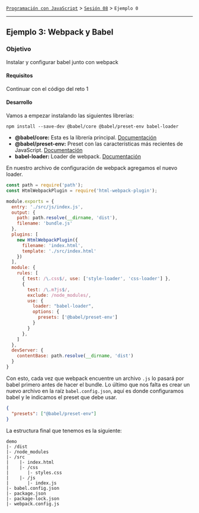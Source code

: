 [`Programación con JavaScript`](../../Readme.md) > [`Sesión 08`](../Readme.md) > `Ejemplo 0`

---

## Ejemplo 3: Webpack y Babel

### Objetivo

Instalar y configurar babel junto con webpack

#### Requisitos

Continuar con el código del reto 1

#### Desarrollo

Vamos a empezar instalando las siguientes librerías:

```text
npm install --save-dev @babel/core @babel/preset-env babel-loader
```

- **@babel/core:** Esta es la librería principal. [Documentación](https://babeljs.io/docs/en/babel-core)
- **@babel/preset-env:** Preset con las características más recientes de
  JavaScript. [Documentación](https://babeljs.io/docs/en/babel-preset-env)
- **babel-loader:** Loader de webpack. [Documentación](https://webpack.js.org/loaders/babel-loader/)

En nuestro archivo de configuración de webpack agregamos el nuevo loader.

```javascript
const path = require('path');
const HtmlWebpackPlugin = require('html-webpack-plugin');

module.exports = {
  entry: './src/js/index.js',
  output: {
    path: path.resolve(__dirname, 'dist'),
    filename: 'bundle.js'
  },
  plugins: [
    new HtmlWebpackPlugin({
      filename: 'index.html',
      template: './src/index.html'
    })
  ],
  module: {
    rules: [
      { test: /\.css$/, use: ['style-loader', 'css-loader'] },
      {
        test: /\.m?js$/,
        exclude: /node_modules/,
        use: {
          loader: "babel-loader",
          options: {
            presets: ['@babel/preset-env']
          }
        }
      },
    ]
  },
  devServer: {
    contentBase: path.resolve(__dirname, 'dist')
  }
}
```

Con esto, cada vez que webpack encuentre un archivo `.js` lo pasará por babel primero antes de hacer el bundle. Lo
último que nos falta es crear un nuevo archivo en la raíz `babel.config.json`, aquí es donde configuramos babel y le
indicamos el preset que debe usar.

```json
{
  "presets": ["@babel/preset-env"]
}
```

La estructura final que tenemos es la siguiente:

```
demo
|- /dist
|- /node_modules
|- /src
|    |- index.html
|    |- /css
|       |- styles.css
|    |- /js
|       |- index.js
|- babel.config.json
|- package.json
|- package-lock.json
|- webpack.config.js
```
